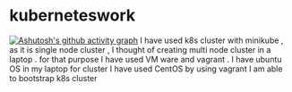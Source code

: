 # kuberneteswork
[![Ashutosh's github activity graph](https://activity-graph.herokuapp.com/graph?username=rajendar38)](https://github.com/ashutosh00710/github-readme-activity-graph)
I have used k8s cluster with minikube , as it is single node cluster ,
I thought of creating multi node cluster in a laptop .
for that purpose I have used VM ware and vagrant .
I have ubuntu OS in my laptop for cluster I have used CentOS
by using vagrant I am able to bootstrap k8s cluster
